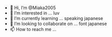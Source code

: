 - 👋 Hi, I’m @Miaka2005
- 👀 I’m interested in ... luv
- 🌱 I’m currently learning ... speaking japanese
- 💞️ I’m looking to collaborate on ... font japanese
- 📫 How to reach me ...

<!---
Miaka2005/Miaka2005 is a ✨ special ✨ repository because its `README.md` (this file) appears on your GitHub profile.
You can click the Preview link to take a look at your changes.
--->
